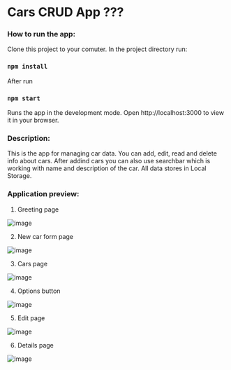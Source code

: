 # Cars CRUD App ??? 

### **How to run the app:**

Clone this project to your comuter.
In the project directory run:
### `npm install`

After run 
### `npm start` 

Runs the app in the development mode. Open http://localhost:3000 to view it in your browser.


### **Description:**
This is the app for managing car data. 
You can add, edit, read and delete info about cars. After addind cars you can also use searchbar which is working with name and description of the car. 
All data stores in Local Storage. 

### **Application preview:**

1. Greeting page
   
![image](https://github.com/doritozbae/car_smth/assets/87154042/d2429ef1-bf85-4551-809e-4c4f7eb7167a)

2. New car form page
   
![image](https://github.com/doritozbae/car_smth/assets/87154042/4063b1c4-decc-416a-8b8f-ca6a7c26f693)

3. Cars page

![image](https://github.com/doritozbae/car_smth/assets/87154042/a063fb1f-778e-4d8c-991e-549710625e87)


4. Options button

![image](https://github.com/doritozbae/car_smth/assets/87154042/5bc80634-25f3-4417-9e9e-a3595c0f15e1)


5. Edit page
    
![image](https://github.com/doritozbae/car_smth/assets/87154042/77f4dffb-cccf-4e84-b50d-cfbd28166b11)

6. Details page

![image](https://github.com/doritozbae/car_smth/assets/87154042/bb0a7203-773b-480a-9efa-66f50d6667a2)
